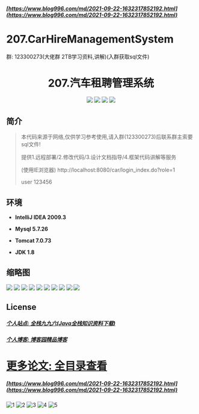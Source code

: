 ##### [https://www.blog996.com/md/2021-09-22-1632317852192.html](https://www.blog996.com/md/2021-09-22-1632317852192.html)

# 207.CarHireManagementSystem

<p>群: 123300273(大佬群 2TB学习资料,讲解)(入群获取sql文件)</p>

<p><h1 align="center">207.汽车租聘管理系统</h1></p>


<p align="center">
	<img src="https://img.shields.io/badge/jdk-1.8-orange.svg"/>
    <img src="https://img.shields.io/badge/spring-5.x-lightgrey.svg"/>
    <img src="https://img.shields.io/badge/struts-2.x-blue.svg"/>
    <img src="https://img.shields.io/badge/hibernate-5.x-yellow.svg"/>
</p>

## 简介


> 本代码来源于网络,仅供学习参考使用,请入群(123300273)后联系群主索要sql文件!
>
> 提供1.远程部署/2.修改代码/3.设计文档指导/4.框架代码讲解等服务
>
> (使用IE浏览器) 
> http://localhost:8080/car/login_index.do?role=1
>
> user 123456
>
>


## 环境

- <b>IntelliJ IDEA 2009.3</b>

- <b>Mysql 5.7.26</b>

- <b>Tomcat 7.0.73</b>

- <b>JDK 1.8</b>




## 缩略图

![](https://img2023.cnblogs.com/blog/588112/202302/588112-20230211001256558-568157527.png)
![](https://img2023.cnblogs.com/blog/588112/202302/588112-20230211001300122-2047841852.png)
![](https://img2023.cnblogs.com/blog/588112/202302/588112-20230211001304687-299118643.png)
![](https://img2023.cnblogs.com/blog/588112/202302/588112-20230211001308253-406460969.png)
![](https://img2023.cnblogs.com/blog/588112/202302/588112-20230211001311821-1755264063.png)
![](https://img2023.cnblogs.com/blog/588112/202302/588112-20230211001315369-543692273.png)
![](https://img2023.cnblogs.com/blog/588112/202302/588112-20230211001319100-2016466920.png)
![](https://img2023.cnblogs.com/blog/588112/202302/588112-20230211001326979-1749671814.png)
![](https://img2023.cnblogs.com/blog/588112/202302/588112-20230211001335038-1036096266.png)
![](https://img2023.cnblogs.com/blog/588112/202302/588112-20230211001339062-2086214051.png)


## License

##### [个人站点: 全栈九九六(Java全栈知识资料下载)](https://www.blog996.com/)
##### [个人博客: 博客园精品博客](https://www.cnblogs.com/yysbolg/)


# [更多论文: 全目录查看](https://www.blog996.com/md/2021-09-22-1632317852192.html)
##### [https://www.blog996.com/md/2021-09-22-1632317852192.html](https://www.blog996.com/md/2021-09-22-1632317852192.html)

![1](https://img2022.cnblogs.com/blog/588112/202209/588112-20220922103526339-1493007170.png)
![2](https://img2022.cnblogs.com/blog/588112/202209/588112-20220922103543790-1329624097.png)
![3](https://img2022.cnblogs.com/blog/588112/202209/588112-20220922103559105-1654136839.png)
![4](https://img2022.cnblogs.com/blog/588112/202209/588112-20220922103617450-1858868571.png)
![5](https://img2022.cnblogs.com/blog/588112/202209/588112-20220922103637646-959105862.png)





